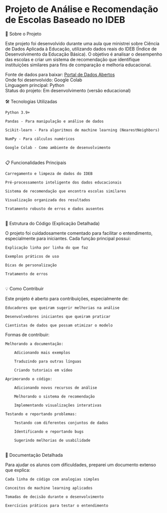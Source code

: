 # Projeto de Análise e Recomendação de Escolas Baseado no IDEB
🌟 Sobre o Projeto

Este projeto foi desenvolvido durante uma aula que ministrei sobre Ciência de Dados Aplicada à Educação, utilizando dados reais do IDEB (Índice de Desenvolvimento da Educação Básica). O objetivo é analisar o desempenho das escolas e criar um sistema de recomendação que identifique instituições similares para fins de comparação e melhoria educacional.

Fonte de dados para baixar: [Portal de Dados Abertos](https://basedosdados.org/dataset/96eab476-5d30-459b-82be-f888d4d0d6b9?table=bc84dea9-1126-4423-86d2-8835e6b19a72)
<br>
Onde foi desenvolvido: Google Colab
<br>
Linguagem principal: Python
<br>
Status do projeto: Em desenvolvimento (versão educacional)
<br>
<br>
🛠 Tecnologias Utilizadas

    Python 3.9+

    Pandas - Para manipulação e análise de dados

    Scikit-learn - Para algoritmos de machine learning (NearestNeighbors)

    NumPy - Para cálculos numéricos

    Google Colab - Como ambiente de desenvolvimento

<br>
📋 Funcionalidades Principais

    Carregamento e limpeza de dados do IDEB

    Pré-processamento inteligente dos dados educacionais

    Sistema de recomendação que encontra escolas similares

    Visualização organizada dos resultados

    Tratamento robusto de erros e dados ausentes

<br>
📂 Estrutura do Código (Explicação Detalhada)

O projeto foi cuidadosamente comentado para facilitar o entendimento, especialmente para iniciantes. Cada função principal possui:

    Explicação linha por linha do que faz

    Exemplos práticos de uso

    Dicas de personalização

    Tratamento de erros

<br>
💡 Como Contribuir

Este projeto é aberto para contribuições, especialmente de:

    Educadores que queiram sugerir melhorias na análise

    Desenvolvedores iniciantes que queiram praticar

    Cientistas de dados que possam otimizar o modelo

Formas de contribuir:

    Melhorando a documentação:

        Adicionando mais exemplos

        Traduzindo para outras línguas

        Criando tutoriais em vídeo

    Aprimorando o código:

        Adicionando novos recursos de análise

        Melhorando o sistema de recomendação

        Implementando visualizações interativas

    Testando e reportando problemas:

        Testando com diferentes conjuntos de dados

        Identificando e reportando bugs

        Sugerindo melhorias de usabilidade

<br>
📝 Documentação Detalhada

Para ajudar os alunos com dificuldades, preparei um documento extenso que explica:

    Cada linha de código com analogias simples

    Conceitos de machine learning aplicados

    Tomadas de decisão durante o desenvolvimento

    Exercícios práticos para testar o entendimento
